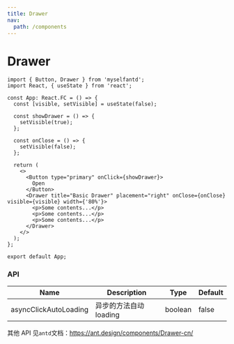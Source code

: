 ```yaml
---
title: Drawer
nav:
  path: /components
---
```


# Drawer

```tsx
import { Button, Drawer } from 'myselfantd';
import React, { useState } from 'react';

const App: React.FC = () => {
  const [visible, setVisible] = useState(false);

  const showDrawer = () => {
    setVisible(true);
  };

  const onClose = () => {
    setVisible(false);
  };

  return (
    <>
      <Button type="primary" onClick={showDrawer}>
        Open
      </Button>
      <Drawer title="Basic Drawer" placement="right" onClose={onClose} visible={visible} width={'80%'}>
        <p>Some contents...</p>
        <p>Some contents...</p>
        <p>Some contents...</p>
      </Drawer>
    </>
  );
};

export default App;
```

### API

| Name                  | Description            | Type    | Default |
| --------------------- | ---------------------- | ------- | ------- |
| asyncClickAutoLoading | 异步的方法自动 loading | boolean | false   |

其他 API 见`antd`文档：https://ant.design/components/Drawer-cn/
